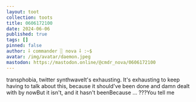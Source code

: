 ```yaml
---
layout: toot
collection: toots
title: 0606172100
date: 2024-06-06
published: true
tags: []
pinned: false
author: ⸸ commander ░ nova ⸸ :~$
avatar: /img/avatar/daemon.jpeg
mastodon: https://mastodon.online/@cmdr_nova/0606172100
---
```


transphobia, twitter synthwaveIt's exhausting. It's exhausting to keep having to talk about this, because it should've been done and damn dealt with by nowBut it isn't, and it hasn't beenBecause ... ???You tell me
